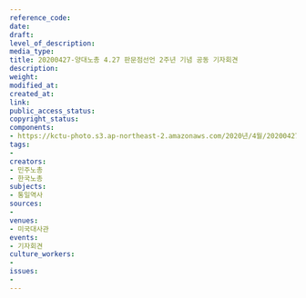 ```yaml
---
reference_code: 
date: 
draft: 
level_of_description: 
media_type: 
title: 20200427-양대노총 4.27 판문점선언 2주년 기념 공동 기자회견
description: 
weight: 
modified_at: 
created_at: 
link: 
public_access_status: 
copyright_status: 
components:
- https://kctu-photo.s3.ap-northeast-2.amazonaws.com/2020년/4월/20200427-양대노총+4.27+판문점선언+2주년+기념+공동+기자회견/_CTU7183.jpg
tags:
- 
creators:
- 민주노총
- 한국노총
subjects:
- 통일역사
sources:
- 
venues:
- 미국대사관
events:
- 기자회견
culture_workers:
- 
issues:
- 
---
```

